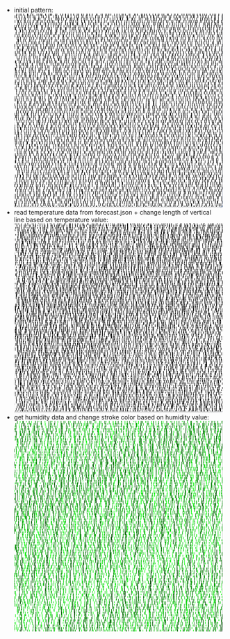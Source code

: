 - initial pattern: <img src="https://github.com/janetyc/dc-workingwithai/blob/main/images/data_img0.png" alt="image 0"/>
- read temperature data from forecast.json + change length of vertical line based on temperature value: <img src="https://github.com/janetyc/dc-workingwithai/blob/main/images/data_img1.png" alt="image 1"/>
- get humidity data and change stroke color based on humidity value: <img src="https://github.com/janetyc/dc-workingwithai/blob/main/images/data_img2.png" alt="image 2"/>

